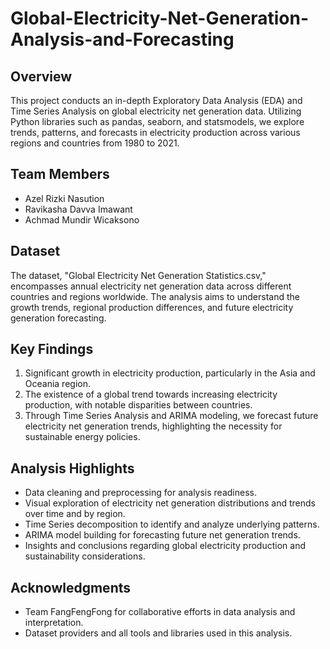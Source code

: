 # Global-Electricity-Net-Generation-Analysis-and-Forecasting

## Overview
This project conducts an in-depth Exploratory Data Analysis (EDA) and Time Series Analysis on global electricity net generation data. Utilizing Python libraries such as pandas, seaborn, and statsmodels, we explore trends, patterns, and forecasts in electricity production across various regions and countries from 1980 to 2021.

## Team Members
- Azel Rizki Nasution
- Ravikasha Davva Imawant
- Achmad Mundir Wicaksono

## Dataset
The dataset, "Global Electricity Net Generation Statistics.csv," encompasses annual electricity net generation data across different countries and regions worldwide. The analysis aims to understand the growth trends, regional production differences, and future electricity generation forecasting.

## Key Findings
1. Significant growth in electricity production, particularly in the Asia and Oceania region.
2. The existence of a global trend towards increasing electricity production, with notable disparities between countries.
3. Through Time Series Analysis and ARIMA modeling, we forecast future electricity net generation trends, highlighting the necessity for sustainable energy policies.

## Analysis Highlights
- Data cleaning and preprocessing for analysis readiness.
- Visual exploration of electricity net generation distributions and trends over time and by region.
- Time Series decomposition to identify and analyze underlying patterns.
- ARIMA model building for forecasting future net generation trends.
- Insights and conclusions regarding global electricity production and sustainability considerations.

## Acknowledgments
- Team FangFengFong for collaborative efforts in data analysis and interpretation.
- Dataset providers and all tools and libraries used in this analysis.
